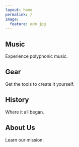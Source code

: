 ```yaml
---
layout: home
permalink: /
image:
  feature: edm.jpg
---
```


<div class="tiles">

<div class="tile">
  <h2 class="post-title">Music</h2>
  <p class="post-excerpt">Experience polyphonic music.</p>
</div><!-- /.tile -->

<div class="tile">
  <h2 class="post-title">Gear</h2>
  <p class="post-excerpt">Get the tools to create it yourself.</p>
</div><!-- /.tile -->

<div class="tile">
  <h2 class="post-title">History</h2>
  <p class="post-excerpt">Where it all began.</p>
</div><!-- /.tile -->

<div class="tile">
  <h2 class="post-title">About Us</h2>
  <p class="post-excerpt">Learn our mission.</p>
</div><!-- /.tile -->

</div><!-- /.tiles -->
